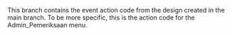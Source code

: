 This branch contains the event action code from the design created in the main branch. To be more specific, this is the action code for the Admin_Pemeriksaan menu.
